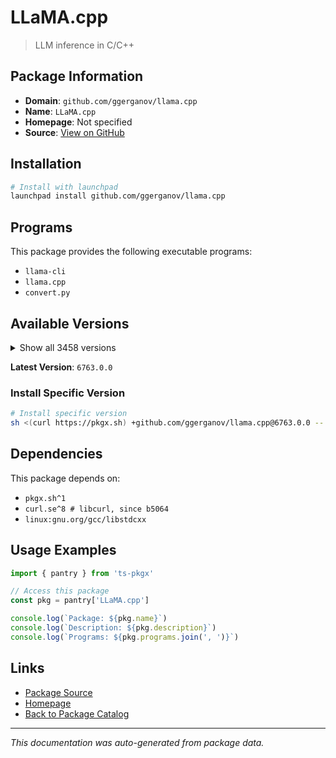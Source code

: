 # LLaMA.cpp

> LLM inference in C/C++

## Package Information

- **Domain**: `github.com/ggerganov/llama.cpp`
- **Name**: `LLaMA.cpp`
- **Homepage**: Not specified
- **Source**: [View on GitHub](https://github.com/pkgxdev/pantry/tree/main/projects/github.com/ggerganov/llama.cpp/package.yml)

## Installation

```bash
# Install with launchpad
launchpad install github.com/ggerganov/llama.cpp
```

## Programs

This package provides the following executable programs:

- `llama-cli`
- `llama.cpp`
- `convert.py`

## Available Versions

<details>
<summary>Show all 3458 versions</summary>

- `6763.0.0`, `6762.0.0`, `6761.0.0`, `6760.0.0`, `6759.0.0`
- `6758.0.0`, `6757.0.0`, `6756.0.0`, `6755.0.0`, `6754.0.0`
- `6753.0.0`, `6752.0.0`, `6751.0.0`, `6750.0.0`, `6748.0.0`
- `6747.0.0`, `6746.0.0`, `6745.0.0`, `6743.0.0`, `6741.0.0`
- `6739.0.0`, `6738.0.0`, `6737.0.0`, `6736.0.0`, `6735.0.0`
- `6733.0.0`, `6732.0.0`, `6730.0.0`, `6729.0.0`, `6728.0.0`
- `6727.0.0`, `6726.0.0`, `6724.0.0`, `6721.0.0`, `6719.0.0`
- `6718.0.0`, `6717.0.0`, `6715.0.0`, `6714.0.0`, `6713.0.0`
- `6711.0.0`, `6710.0.0`, `6709.0.0`, `6708.0.0`, `6706.0.0`
- `6704.0.0`, `6703.0.0`, `6702.0.0`, `6701.0.0`, `6700.0.0`
- `6699.0.0`, `6697.0.0`, `6695.0.0`, `6692.0.0`, `6691.0.0`
- `6690.0.0`, `6689.0.0`, `6688.0.0`, `6687.0.0`, `6686.0.0`
- `6685.0.0`, `6684.0.0`, `6683.0.0`, `6682.0.0`, `6680.0.0`
- `6679.0.0`, `6678.0.0`, `6676.0.0`, `6673.0.0`, `6672.0.0`
- `6671.0.0`, `6670.0.0`, `6666.0.0`, `6665.0.0`, `6663.0.0`
- `6662.0.0`, `6661.0.0`, `6660.0.0`, `6653.0.0`, `6651.0.0`
- `6650.0.0`, `6648.0.0`, `6647.0.0`, `6646.0.0`, `6644.0.0`
- `6643.0.0`, `6642.0.0`, `6641.0.0`, `6640.0.0`, `6638.0.0`
- `6635.0.0`, `6634.0.0`, `6628.0.0`, `6627.0.0`, `6624.0.0`
- `6623.0.0`, `6622.0.0`, `6621.0.0`, `6620.0.0`, `6619.0.0`
- `6617.0.0`, `6615.0.0`, `6613.0.0`, `6612.0.0`, `6611.0.0`
- `6610.0.0`, `6608.0.0`, `6607.0.0`, `6606.0.0`, `6605.0.0`
- `6604.0.0`, `6603.0.0`, `6602.0.0`, `6601.0.0`, `6598.0.0`
- `6595.0.0`, `6594.0.0`, `6593.0.0`, `6591.0.0`, `6587.0.0`
- `6586.0.0`, `6585.0.0`, `6583.0.0`, `6582.0.0`, `6580.0.0`
- `6578.0.0`, `6576.0.0`, `6575.0.0`, `6574.0.0`, `6572.0.0`
- `6569.0.0`, `6568.0.0`, `6567.0.0`, `6565.0.0`, `6558.0.0`
- `6557.0.0`, `6556.0.0`, `6550.0.0`, `6549.0.0`, `6548.0.0`
- `6545.0.0`, `6544.0.0`, `6543.0.0`, `6541.0.0`, `6536.0.0`
- `6535.0.0`, `6534.0.0`, `6533.0.0`, `6532.0.0`, `6529.0.0`
- `6528.0.0`, `6527.0.0`, `6524.0.0`, `6523.0.0`, `6522.0.0`
- `6521.0.0`, `6519.0.0`, `6518.0.0`, `6517.0.0`, `6516.0.0`
- `6515.0.0`, `6514.0.0`, `6513.0.0`, `6512.0.0`, `6511.0.0`
- `6510.0.0`, `6509.0.0`, `6508.0.0`, `6507.0.0`, `6506.0.0`
- `6505.0.0`, `6504.0.0`, `6503.0.0`, `6502.0.0`, `6501.0.0`
- `6500.0.0`, `6499.0.0`, `6498.0.0`, `6497.0.0`, `6496.0.0`
- `6494.0.0`, `6493.0.0`, `6492.0.0`, `6491.0.0`, `6490.0.0`
- `6488.0.0`, `6484.0.0`, `6483.0.0`, `6482.0.0`, `6480.0.0`
- `6479.0.0`, `6478.0.0`, `6477.0.0`, `6476.0.0`, `6475.0.0`
- `6474.0.0`, `6473.0.0`, `6471.0.0`, `6470.0.0`, `6469.0.0`
- `6451.0.0`, `6447.0.0`, `6445.0.0`, `6444.0.0`, `6443.0.0`
- `6442.0.0`, `6441.0.0`, `6440.0.0`, `6436.0.0`, `6435.0.0`
- `6434.0.0`, `6432.0.0`, `6431.0.0`, `6430.0.0`, `6429.0.0`
- `6428.0.0`, `6427.0.0`, `6424.0.0`, `6423.0.0`, `6421.0.0`
- `6419.0.0`, `6418.0.0`, `6416.0.0`, `6415.0.0`, `6414.0.0`
- `6412.0.0`, `6409.0.0`, `6408.0.0`, `6407.0.0`, `6406.0.0`
- `6405.0.0`, `6404.0.0`, `6403.0.0`, `6402.0.0`, `6401.0.0`
- `6399.0.0`, `6397.0.0`, `6396.0.0`, `6394.0.0`, `6393.0.0`
- `6392.0.0`, `6391.0.0`, `6390.0.0`, `6389.0.0`, `6387.0.0`
- `6386.0.0`, `6384.0.0`, `6383.0.0`, `6382.0.0`, `6381.0.0`
- `6380.0.0`, `6379.0.0`, `6377.0.0`, `6376.0.0`, `6374.0.0`
- `6373.0.0`, `6372.0.0`, `6371.0.0`, `6370.0.0`, `6368.0.0`
- `6367.0.0`, `6365.0.0`, `6364.0.0`, `6362.0.0`, `6361.0.0`
- `6360.0.0`, `6358.0.0`, `6357.0.0`, `6356.0.0`, `6355.0.0`
- `6354.0.0`, `6353.0.0`, `6352.0.0`, `6351.0.0`, `6350.0.0`
- `6349.0.0`, `6348.0.0`, `6347.0.0`, `6346.0.0`, `6344.0.0`
- `6343.0.0`, `6341.0.0`, `6340.0.0`, `6337.0.0`, `6335.0.0`
- `6334.0.0`, `6332.0.0`, `6331.0.0`, `6330.0.0`, `6329.0.0`
- `6328.0.0`, `6327.0.0`, `6325.0.0`, `6324.0.0`, `6323.0.0`
- `6322.0.0`, `6318.0.0`, `6317.0.0`, `6316.0.0`, `6315.0.0`
- `6314.0.0`, `6313.0.0`, `6312.0.0`, `6311.0.0`, `6310.0.0`
- `6309.0.0`, `6307.0.0`, `6305.0.0`, `6303.0.0`, `6301.0.0`
- `6300.0.0`, `6299.0.0`, `6298.0.0`, `6297.0.0`, `6295.0.0`
- `6294.0.0`, `6293.0.0`, `6292.0.0`, `6291.0.0`, `6290.0.0`
- `6289.0.0`, `6287.0.0`, `6286.0.0`, `6285.0.0`, `6284.0.0`
- `6283.0.0`, `6282.0.0`, `6280.0.0`, `6279.0.0`, `6278.0.0`
- `6277.0.0`, `6276.0.0`, `6275.0.0`, `6274.0.0`, `6273.0.0`
- `6272.0.0`, `6271.0.0`, `6269.0.0`, `6267.0.0`, `6265.0.0`
- `6264.0.0`, `6262.0.0`, `6261.0.0`, `6258.0.0`, `6257.0.0`
- `6255.0.0`, `6254.0.0`, `6251.0.0`, `6250.0.0`, `6249.0.0`
- `6248.0.0`, `6247.0.0`, `6246.0.0`, `6245.0.0`, `6244.0.0`
- `6243.0.0`, `6242.0.0`, `6241.0.0`, `6240.0.0`, `6239.0.0`
- `6238.0.0`, `6237.0.0`, `6236.0.0`, `6235.0.0`, `6229.0.0`
- `6228.0.0`, `6225.0.0`, `6218.0.0`, `6215.0.0`, `6214.0.0`
- `6213.0.0`, `6210.0.0`, `6209.0.0`, `6208.0.0`, `6207.0.0`
- `6205.0.0`, `6204.0.0`, `6202.0.0`, `6201.0.0`, `6199.0.0`
- `6195.0.0`, `6193.0.0`, `6191.0.0`, `6190.0.0`, `6189.0.0`
- `6188.0.0`, `6187.0.0`, `6185.0.0`, `6184.0.0`, `6183.0.0`
- `6182.0.0`, `6181.0.0`, `6180.0.0`, `6179.0.0`, `6178.0.0`
- `6177.0.0`, `6176.0.0`, `6175.0.0`, `6174.0.0`, `6173.0.0`
- `6153.0.0`, `6152.0.0`, `6150.0.0`, `6149.0.0`, `6148.0.0`
- `6144.0.0`, `6143.0.0`, `6141.0.0`, `6140.0.0`, `6139.0.0`
- `6138.0.0`, `6137.0.0`, `6136.0.0`, `6135.0.0`, `6134.0.0`
- `6132.0.0`, `6131.0.0`, `6129.0.0`, `6128.0.0`, `6124.0.0`
- `6123.0.0`, `6122.0.0`, `6121.0.0`, `6119.0.0`, `6118.0.0`
- `6117.0.0`, `6116.0.0`, `6115.0.0`, `6114.0.0`, `6113.0.0`
- `6111.0.0`, `6109.0.0`, `6106.0.0`, `6105.0.0`, `6104.0.0`
- `6103.0.0`, `6102.0.0`, `6101.0.0`, `6100.0.0`, `6099.0.0`
- `6098.0.0`, `6097.0.0`, `6096.0.0`, `6095.0.0`, `6093.0.0`
- `6092.0.0`, `6090.0.0`, `6089.0.0`, `6088.0.0`, `6087.0.0`
- `6085.0.0`, `6084.0.0`, `6083.0.0`, `6082.0.0`, `6081.0.0`
- `6080.0.0`, `6079.0.0`, `6078.0.0`, `6076.0.0`, `6075.0.0`
- `6074.0.0`, `6073.0.0`, `6070.0.0`, `6067.0.0`, `6066.0.0`
- `6065.0.0`, `6064.0.0`, `6063.0.0`, `6062.0.0`, `6061.0.0`
- `6060.0.0`, `6059.0.0`, `6058.0.0`, `6057.0.0`, `6056.0.0`
- `6055.0.0`, `6054.0.0`, `6052.0.0`, `6051.0.0`, `6050.0.0`
- `6049.0.0`, `6048.0.0`, `6047.0.0`, `6045.0.0`, `6044.0.0`
- `6043.0.0`, `6042.0.0`, `6041.0.0`, `6040.0.0`, `6039.0.0`
- `6038.0.0`, `6037.0.0`, `6036.0.0`, `6035.0.0`, `6032.0.0`
- `6031.0.0`, `6030.0.0`, `6029.0.0`, `6027.0.0`, `6026.0.0`
- `6025.0.0`, `6024.0.0`, `6023.0.0`, `6022.0.0`, `6020.0.0`
- `6018.0.0`, `6017.0.0`, `6016.0.0`, `6015.0.0`, `6014.0.0`
- `6013.0.0`, `6012.0.0`, `6011.0.0`, `6002.0.0`, `6001.0.0`
- `6000.0.0`, `5999.0.0`, `5998.0.0`, `5997.0.0`, `5996.0.0`
- `5995.0.0`, `5994.0.0`, `5993.0.0`, `5992.0.0`, `5990.0.0`
- `5989.0.0`, `5988.0.0`, `5987.0.0`, `5986.0.0`, `5985.0.0`
- `5984.0.0`, `5981.0.0`, `5980.0.0`, `5979.0.0`, `5978.0.0`
- `5976.0.0`, `5975.0.0`, `5973.0.0`, `5972.0.0`, `5970.0.0`
- `5968.0.0`, `5967.0.0`, `5966.0.0`, `5965.0.0`, `5963.0.0`
- `5962.0.0`, `5961.0.0`, `5960.0.0`, `5959.0.0`, `5958.0.0`
- `5957.0.0`, `5956.0.0`, `5954.0.0`, `5953.0.0`, `5952.0.0`
- `5950.0.0`, `5949.0.0`, `5943.0.0`, `5942.0.0`, `5941.0.0`
- `5940.0.0`, `5937.0.0`, `5936.0.0`, `5935.0.0`, `5934.0.0`
- `5933.0.0`, `5932.0.0`, `5930.0.0`, `5929.0.0`, `5928.0.0`
- `5927.0.0`, `5924.0.0`, `5923.0.0`, `5922.0.0`, `5921.0.0`
- `5920.0.0`, `5919.0.0`, `5916.0.0`, `5914.0.0`, `5913.0.0`
- `5912.0.0`, `5911.0.0`, `5910.0.0`, `5909.0.0`, `5908.0.0`
- `5904.0.0`, `5902.0.0`, `5901.0.0`, `5900.0.0`, `5899.0.0`
- `5898.0.0`, `5897.0.0`, `5896.0.0`, `5895.0.0`, `5894.0.0`
- `5893.0.0`, `5892.0.0`, `5891.0.0`, `5890.0.0`, `5889.0.0`
- `5888.0.0`, `5887.0.0`, `5886.0.0`, `5884.0.0`, `5882.0.0`
- `5880.0.0`, `5876.0.0`, `5875.0.0`, `5874.0.0`, `5873.0.0`
- `5872.0.0`, `5870.0.0`, `5869.0.0`, `5868.0.0`, `5867.0.0`
- `5866.0.0`, `5865.0.0`, `5864.0.0`, `5863.0.0`, `5862.0.0`
- `5861.0.0`, `5860.0.0`, `5859.0.0`, `5858.0.0`, `5857.0.0`
- `5856.0.0`, `5855.0.0`, `5854.0.0`, `5853.0.0`, `5852.0.0`
- `5851.0.0`, `5849.0.0`, `5848.0.0`, `5847.0.0`, `5846.0.0`
- `5845.0.0`, `5844.0.0`, `5843.0.0`, `5841.0.0`, `5840.0.0`
- `5839.0.0`, `5838.0.0`, `5837.0.0`, `5836.0.0`, `5835.0.0`
- `5834.0.0`, `5833.0.0`, `5832.0.0`, `5831.0.0`, `5830.0.0`
- `5829.0.0`, `5828.0.0`, `5827.0.0`, `5826.0.0`, `5825.0.0`
- `5824.0.0`, `5823.0.0`, `5822.0.0`, `5821.0.0`, `5820.0.0`
- `5819.0.0`, `5817.0.0`, `5816.0.0`, `5815.0.0`, `5814.0.0`
- `5812.0.0`, `5811.0.0`, `5809.0.0`, `5808.0.0`, `5804.0.0`
- `5803.0.0`, `5802.0.0`, `5801.0.0`, `5798.0.0`, `5797.0.0`
- `5795.0.0`, `5794.0.0`, `5793.0.0`, `5792.0.0`, `5788.0.0`
- `5787.0.0`, `5785.0.0`, `5784.0.0`, `5783.0.0`, `5782.0.0`
- `5780.0.0`, `5778.0.0`, `5777.0.0`, `5775.0.0`, `5774.0.0`
- `5773.0.0`, `5772.0.0`, `5771.0.0`, `5770.0.0`, `5769.0.0`
- `5760.0.0`, `5759.0.0`, `5757.0.0`, `5756.0.0`, `5755.0.0`
- `5754.0.0`, `5753.0.0`, `5752.0.0`, `5751.0.0`, `5749.0.0`
- `5747.0.0`, `5745.0.0`, `5744.0.0`, `5743.0.0`, `5742.0.0`
- `5740.0.0`, `5738.0.0`, `5737.0.0`, `5736.0.0`, `5735.0.0`
- `5734.0.0`, `5733.0.0`, `5731.0.0`, `5729.0.0`, `5728.0.0`
- `5726.0.0`, `5723.0.0`, `5722.0.0`, `5721.0.0`, `5720.0.0`
- `5719.0.0`, `5718.0.0`, `5717.0.0`, `5716.0.0`, `5715.0.0`
- `5714.0.0`, `5713.0.0`, `5712.0.0`, `5711.0.0`, `5709.0.0`
- `5708.0.0`, `5707.0.0`, `5706.0.0`, `5704.0.0`, `5703.0.0`
- `5702.0.0`, `5701.0.0`, `5699.0.0`, `5698.0.0`, `5697.0.0`
- `5696.0.0`, `5695.0.0`, `5693.0.0`, `5689.0.0`, `5688.0.0`
- `5687.0.0`, `5686.0.0`, `5685.0.0`, `5684.0.0`, `5683.0.0`
- `5682.0.0`, `5681.0.0`, `5679.0.0`, `5676.0.0`, `5675.0.0`
- `5674.0.0`, `5673.0.0`, `5672.0.0`, `5671.0.0`, `5670.0.0`
- `5669.0.0`, `5668.0.0`, `5667.0.0`, `5666.0.0`, `5664.0.0`
- `5662.0.0`, `5659.0.0`, `5657.0.0`, `5655.0.0`, `5654.0.0`
- `5653.0.0`, `5652.0.0`, `5651.0.0`, `5650.0.0`, `5649.0.0`
- `5648.0.0`, `5646.0.0`, `5645.0.0`, `5644.0.0`, `5642.0.0`
- `5641.0.0`, `5640.0.0`, `5639.0.0`, `5638.0.0`, `5637.0.0`
- `5636.0.0`, `5634.0.0`, `5633.0.0`, `5632.0.0`, `5631.0.0`
- `5630.0.0`, `5629.0.0`, `5627.0.0`, `5625.0.0`, `5624.0.0`
- `5622.0.0`, `5621.0.0`, `5620.0.0`, `5618.0.0`, `5617.0.0`
- `5615.0.0`, `5614.0.0`, `5613.0.0`, `5612.0.0`, `5610.0.0`
- `5609.0.0`, `5608.0.0`, `5606.0.0`, `5604.0.0`, `5603.0.0`
- `5602.0.0`, `5601.0.0`, `5600.0.0`, `5598.0.0`, `5596.0.0`
- `5595.0.0`, `5593.0.0`, `5592.0.0`, `5591.0.0`, `5590.0.0`
- `5589.0.0`, `5588.0.0`, `5587.0.0`, `5586.0.0`, `5585.0.0`
- `5584.0.0`, `5581.0.0`, `5580.0.0`, `5578.0.0`, `5577.0.0`
- `5576.0.0`, `5575.0.0`, `5574.0.0`, `5573.0.0`, `5572.0.0`
- `5571.0.0`, `5569.0.0`, `5568.0.0`, `5560.0.0`, `5559.0.0`
- `5558.0.0`, `5556.0.0`, `5555.0.0`, `5554.0.0`, `5552.0.0`
- `5551.0.0`, `5548.0.0`, `5547.0.0`, `5546.0.0`, `5545.0.0`
- `5544.0.0`, `5543.0.0`, `5541.0.0`, `5540.0.0`, `5539.0.0`
- `5538.0.0`, `5537.0.0`, `5535.0.0`, `5534.0.0`, `5533.0.0`
- `5532.0.0`, `5530.0.0`, `5529.0.0`, `5526.0.0`, `5524.0.0`
- `5522.0.0`, `5519.0.0`, `5517.0.0`, `5516.0.0`, `5515.0.0`
- `5514.0.0`, `5513.0.0`, `5512.0.0`, `5510.0.0`, `5509.0.0`
- `5508.0.0`, `5506.0.0`, `5505.0.0`, `5504.0.0`, `5503.0.0`
- `5502.0.0`, `5501.0.0`, `5499.0.0`, `5498.0.0`, `5497.0.0`
- `5495.0.0`, `5494.0.0`, `5493.0.0`, `5492.0.0`, `5490.0.0`
- `5489.0.0`, `5488.0.0`, `5486.0.0`, `5484.0.0`, `5483.0.0`
- `5481.0.0`, `5480.0.0`, `5479.0.0`, `5478.0.0`, `5477.0.0`
- `5476.0.0`, `5475.0.0`, `5474.0.0`, `5473.0.0`, `5472.0.0`
- `5471.0.0`, `5468.0.0`, `5466.0.0`, `5465.0.0`, `5464.0.0`
- `5463.0.0`, `5462.0.0`, `5461.0.0`, `5460.0.0`, `5459.0.0`
- `5458.0.0`, `5456.0.0`, `5454.0.0`, `5453.0.0`, `5452.0.0`
- `5451.0.0`, `5450.0.0`, `5449.0.0`, `5448.0.0`, `5446.0.0`
- `5444.0.0`, `5443.0.0`, `5442.0.0`, `5441.0.0`, `5440.0.0`
- `5439.0.0`, `5438.0.0`, `5437.0.0`, `5436.0.0`, `5435.0.0`
- `5434.0.0`, `5432.0.0`, `5431.0.0`, `5430.0.0`, `5429.0.0`
- `5427.0.0`, `5426.0.0`, `5425.0.0`, `5423.0.0`, `5422.0.0`
- `5421.0.0`, `5417.0.0`, `5415.0.0`, `5414.0.0`, `5412.0.0`
- `5411.0.0`, `5410.0.0`, `5409.0.0`, `5406.0.0`, `5405.0.0`
- `5404.0.0`, `5402.0.0`, `5401.0.0`, `5400.0.0`, `5395.0.0`
- `5394.0.0`, `5392.0.0`, `5391.0.0`, `5390.0.0`, `5388.0.0`
- `5387.0.0`, `5385.0.0`, `5384.0.0`, `5382.0.0`, `5381.0.0`
- `5380.0.0`, `5379.0.0`, `5378.0.0`, `5377.0.0`, `5372.0.0`
- `5371.0.0`, `5370.0.0`, `5368.0.0`, `5367.0.0`, `5366.0.0`
- `5365.0.0`, `5363.0.0`, `5361.0.0`, `5360.0.0`, `5359.0.0`
- `5358.0.0`, `5357.0.0`, `5356.0.0`, `5355.0.0`, `5354.0.0`
- `5353.0.0`, `5352.0.0`, `5351.0.0`, `5350.0.0`, `5349.0.0`
- `5347.0.0`, `5346.0.0`, `5345.0.0`, `5344.0.0`, `5342.0.0`
- `5341.0.0`, `5340.0.0`, `5338.0.0`, `5336.0.0`, `5335.0.0`
- `5334.0.0`, `5333.0.0`, `5332.0.0`, `5331.0.0`, `5330.0.0`
- `5329.0.0`, `5328.0.0`, `5327.0.0`, `5326.0.0`, `5325.0.0`
- `5324.0.0`, `5323.0.0`, `5322.0.0`, `5321.0.0`, `5320.0.0`
- `5318.0.0`, `5317.0.0`, `5313.0.0`, `5311.0.0`, `5310.0.0`
- `5309.0.0`, `5308.0.0`, `5306.0.0`, `5303.0.0`, `5302.0.0`
- `5301.0.0`, `5300.0.0`, `5299.0.0`, `5298.0.0`, `5297.0.0`
- `5296.0.0`, `5295.0.0`, `5293.0.0`, `5292.0.0`, `5289.0.0`
- `5287.0.0`, `5286.0.0`, `5284.0.0`, `5283.0.0`, `5281.0.0`
- `5280.0.0`, `5279.0.0`, `5278.0.0`, `5277.0.0`, `5276.0.0`
- `5275.0.0`, `5274.0.0`, `5273.0.0`, `5272.0.0`, `5271.0.0`
- `5270.0.0`, `5269.0.0`, `5267.0.0`, `5266.0.0`, `5265.0.0`
- `5261.0.0`, `5260.0.0`, `5259.0.0`, `5258.0.0`, `5257.0.0`
- `5255.0.0`, `5254.0.0`, `5253.0.0`, `5252.0.0`, `5250.0.0`
- `5249.0.0`, `5248.0.0`, `5246.0.0`, `5243.0.0`, `5242.0.0`
- `5241.0.0`, `5239.0.0`, `5237.0.0`, `5236.0.0`, `5235.0.0`
- `5233.0.0`, `5232.0.0`, `5231.0.0`, `5230.0.0`, `5228.0.0`
- `5226.0.0`, `5225.0.0`, `5223.0.0`, `5222.0.0`, `5221.0.0`
- `5220.0.0`, `5219.0.0`, `5218.0.0`, `5217.0.0`, `5216.0.0`
- `5215.0.0`, `5214.0.0`, `5213.0.0`, `5212.0.0`, `5211.0.0`
- `5210.0.0`, `5209.0.0`, `5208.0.0`, `5207.0.0`, `5205.0.0`
- `5204.0.0`, `5202.0.0`, `5201.0.0`, `5200.0.0`, `5199.0.0`
- `5198.0.0`, `5197.0.0`, `5196.0.0`, `5195.0.0`, `5194.0.0`
- `5193.0.0`, `5192.0.0`, `5191.0.0`, `5190.0.0`, `5189.0.0`
- `5188.0.0`, `5187.0.0`, `5186.0.0`, `5185.0.0`, `5184.0.0`
- `5181.0.0`, `5180.0.0`, `5178.0.0`, `5177.0.0`, `5176.0.0`
- `5175.0.0`, `5174.0.0`, `5173.0.0`, `5171.0.0`, `5170.0.0`
- `5169.0.0`, `5166.0.0`, `5165.0.0`, `5164.0.0`, `5163.0.0`
- `5162.0.0`, `5161.0.0`, `5160.0.0`, `5159.0.0`, `5158.0.0`
- `5156.0.0`, `5155.0.0`, `5153.0.0`, `5152.0.0`, `5151.0.0`
- `5150.0.0`, `5149.0.0`, `5148.0.0`, `5147.0.0`, `5146.0.0`
- `5145.0.0`, `5144.0.0`, `5143.0.0`, `5142.0.0`, `5141.0.0`
- `5140.0.0`, `5138.0.0`, `5137.0.0`, `5136.0.0`, `5135.0.0`
- `5134.0.0`, `5133.0.0`, `5132.0.0`, `5131.0.0`, `5129.0.0`
- `5127.0.0`, `5126.0.0`, `5125.0.0`, `5124.0.0`, `5123.0.0`
- `5122.0.0`, `5121.0.0`, `5120.0.0`, `5119.0.0`, `5118.0.0`
- `5117.0.0`, `5116.0.0`, `5115.0.0`, `5114.0.0`, `5113.0.0`
- `5108.0.0`, `5107.0.0`, `5106.0.0`, `5099.0.0`, `5097.0.0`
- `5096.0.0`, `5094.0.0`, `5093.0.0`, `5092.0.0`, `5089.0.0`
- `5086.0.0`, `5085.0.0`, `5084.0.0`, `5083.0.0`, `5082.0.0`
- `5081.0.0`, `5080.0.0`, `5079.0.0`, `5078.0.0`, `5076.0.0`
- `5074.0.0`, `5073.0.0`, `5072.0.0`, `5071.0.0`, `5066.0.0`
- `5064.0.0`, `5062.0.0`, `5061.0.0`, `5060.0.0`, `5059.0.0`
- `5058.0.0`, `5057.0.0`, `5056.0.0`, `5055.0.0`, `5054.0.0`
- `5053.0.0`, `5052.0.0`, `5050.0.0`, `5049.0.0`, `5046.0.0`
- `5045.0.0`, `5043.0.0`, `5041.0.0`, `5039.0.0`, `5038.0.0`
- `5037.0.0`, `5036.0.0`, `5035.0.0`, `5034.0.0`, `5033.0.0`
- `5032.0.0`, `5031.0.0`, `5030.0.0`, `5029.0.0`, `5028.0.0`
- `5026.0.0`, `5025.0.0`, `5022.0.0`, `5021.0.0`, `5019.0.0`
- `5018.0.0`, `5017.0.0`, `5016.0.0`, `5015.0.0`, `5013.0.0`
- `5012.0.0`, `5010.0.0`, `5009.0.0`, `5006.0.0`, `5005.0.0`
- `5004.0.0`, `5003.0.0`, `5002.0.0`, `5001.0.0`, `4999.0.0`
- `4998.0.0`, `4997.0.0`, `4992.0.0`, `4991.0.0`, `4990.0.0`
- `4988.0.0`, `4987.0.0`, `4986.0.0`, `4985.0.0`, `4984.0.0`
- `4982.0.0`, `4981.0.0`, `4980.0.0`, `4978.0.0`, `4977.0.0`
- `4976.0.0`, `4974.0.0`, `4972.0.0`, `4970.0.0`, `4969.0.0`
- `4967.0.0`, `4966.0.0`, `4964.0.0`, `4963.0.0`, `4961.0.0`
- `4958.0.0`, `4957.0.0`, `4956.0.0`, `4953.0.0`, `4951.0.0`
- `4948.0.0`, `4947.0.0`, `4945.0.0`, `4944.0.0`, `4942.0.0`
- `4940.0.0`, `4939.0.0`, `4938.0.0`, `4937.0.0`, `4936.0.0`
- `4935.0.0`, `4934.0.0`, `4933.0.0`, `4932.0.0`, `4930.0.0`
- `4929.0.0`, `4927.0.0`, `4926.0.0`, `4925.0.0`, `4924.0.0`
- `4923.0.0`, `4921.0.0`, `4920.0.0`, `4919.0.0`, `4916.0.0`
- `4915.0.0`, `4914.0.0`, `4913.0.0`, `4912.0.0`, `4911.0.0`
- `4910.0.0`, `4909.0.0`, `4908.0.0`, `4907.0.0`, `4905.0.0`
- `4903.0.0`, `4902.0.0`, `4901.0.0`, `4900.0.0`, `4899.0.0`
- `4898.0.0`, `4897.0.0`, `4896.0.0`, `4895.0.0`, `4893.0.0`
- `4892.0.0`, `4891.0.0`, `4889.0.0`, `4888.0.0`, `4886.0.0`
- `4885.0.0`, `4884.0.0`, `4882.0.0`, `4880.0.0`, `4879.0.0`
- `4877.0.0`, `4876.0.0`, `4875.0.0`, `4874.0.0`, `4873.0.0`
- `4872.0.0`, `4871.0.0`, `4870.0.0`, `4869.0.0`, `4868.0.0`
- `4867.0.0`, `4865.0.0`, `4864.0.0`, `4863.0.0`, `4861.0.0`
- `4860.0.0`, `4859.0.0`, `4856.0.0`, `4855.0.0`, `4854.0.0`
- `4853.0.0`, `4851.0.0`, `4849.0.0`, `4848.0.0`, `4847.0.0`
- `4846.0.0`, `4837.0.0`, `4836.0.0`, `4835.0.0`, `4834.0.0`
- `4833.0.0`, `4832.0.0`, `4831.0.0`, `4830.0.0`, `4829.0.0`
- `4827.0.0`, `4826.0.0`, `4824.0.0`, `4823.0.0`, `4821.0.0`
- `4820.0.0`, `4819.0.0`, `4818.0.0`, `4806.0.0`, `4805.0.0`
- `4804.0.0`, `4803.0.0`, `4801.0.0`, `4800.0.0`, `4799.0.0`
- `4798.0.0`, `4797.0.0`, `4796.0.0`, `4793.0.0`, `4792.0.0`
- `4790.0.0`, `4789.0.0`, `4788.0.0`, `4786.0.0`, `4785.0.0`
- `4784.0.0`, `4783.0.0`, `4778.0.0`, `4777.0.0`, `4776.0.0`
- `4775.0.0`, `4774.0.0`, `4773.0.0`, `4771.0.0`, `4770.0.0`
- `4769.0.0`, `4768.0.0`, `4767.0.0`, `4765.0.0`, `4764.0.0`
- `4763.0.0`, `4762.0.0`, `4761.0.0`, `4760.0.0`, `4759.0.0`
- `4756.0.0`, `4755.0.0`, `4754.0.0`, `4753.0.0`, `4751.0.0`
- `4749.0.0`, `4747.0.0`, `4746.0.0`, `4745.0.0`, `4743.0.0`
- `4742.0.0`, `4739.0.0`, `4738.0.0`, `4735.0.0`, `4734.0.0`
- `4733.0.0`, `4732.0.0`, `4731.0.0`, `4730.0.0`, `4728.0.0`
- `4727.0.0`, `4724.0.0`, `4722.0.0`, `4721.0.0`, `4720.0.0`
- `4719.0.0`, `4718.0.0`, `4717.0.0`, `4716.0.0`, `4714.0.0`
- `4713.0.0`, `4712.0.0`, `4710.0.0`, `4708.0.0`, `4707.0.0`
- `4706.0.0`, `4705.0.0`, `4704.0.0`, `4702.0.0`, `4699.0.0`
- `4698.0.0`, `4696.0.0`, `4695.0.0`, `4694.0.0`, `4692.0.0`
- `4689.0.0`, `4688.0.0`, `4686.0.0`, `4683.0.0`, `4682.0.0`
- `4681.0.0`, `4679.0.0`, `4678.0.0`, `4677.0.0`, `4676.0.0`
- `4675.0.0`, `4671.0.0`, `4667.0.0`, `4666.0.0`, `4663.0.0`
- `4662.0.0`, `4661.0.0`, `4660.0.0`, `4659.0.0`, `4658.0.0`
- `4657.0.0`, `4651.0.0`, `4649.0.0`, `4648.0.0`, `4647.0.0`
- `4646.0.0`, `4644.0.0`, `4643.0.0`, `4642.0.0`, `4641.0.0`
- `4640.0.0`, `4639.0.0`, `4637.0.0`, `4636.0.0`, `4634.0.0`
- `4633.0.0`, `4631.0.0`, `4628.0.0`, `4623.0.0`, `4621.0.0`
- `4620.0.0`, `4619.0.0`, `4618.0.0`, `4617.0.0`, `4616.0.0`
- `4615.0.0`, `4614.0.0`, `4613.0.0`, `4611.0.0`, `4610.0.0`
- `4609.0.0`, `4608.0.0`, `4607.0.0`, `4606.0.0`, `4605.0.0`
- `4604.0.0`, `4603.0.0`, `4601.0.0`, `4600.0.0`, `4599.0.0`
- `4598.0.0`, `4595.0.0`, `4594.0.0`, `4589.0.0`, `4588.0.0`
- `4586.0.0`, `4585.0.0`, `4583.0.0`, `4581.0.0`, `4580.0.0`
- `4576.0.0`, `4575.0.0`, `4574.0.0`, `4572.0.0`, `4570.0.0`
- `4569.0.0`, `4568.0.0`, `4567.0.0`, `4566.0.0`, `4565.0.0`
- `4564.0.0`, `4562.0.0`, `4560.0.0`, `4559.0.0`, `4557.0.0`
- `4552.0.0`, `4550.0.0`, `4549.0.0`, `4548.0.0`, `4547.0.0`
- `4546.0.0`, `4545.0.0`, `4543.0.0`, `4542.0.0`, `4539.0.0`
- `4538.0.0`, `4537.0.0`, `4536.0.0`, `4535.0.0`, `4534.0.0`
- `4533.0.0`, `4532.0.0`, `4529.0.0`, `4528.0.0`, `4527.0.0`
- `4526.0.0`, `4525.0.0`, `4524.0.0`, `4523.0.0`, `4522.0.0`
- `4521.0.0`, `4520.0.0`, `4519.0.0`, `4518.0.0`, `4516.0.0`
- `4514.0.0`, `4513.0.0`, `4512.0.0`, `4510.0.0`, `4509.0.0`
- `4508.0.0`, `4506.0.0`, `4504.0.0`, `4503.0.0`, `4502.0.0`
- `4501.0.0`, `4500.0.0`, `4499.0.0`, `4497.0.0`, `4493.0.0`
- `4491.0.0`, `4488.0.0`, `4487.0.0`, `4485.0.0`, `4481.0.0`
- `4475.0.0`, `4474.0.0`, `4468.0.0`, `4467.0.0`, `4466.0.0`
- `4465.0.0`, `4464.0.0`, `4458.0.0`, `4457.0.0`, `4456.0.0`
- `4453.0.0`, `4451.0.0`, `4450.0.0`, `4447.0.0`, `4446.0.0`
- `4445.0.0`, `4443.0.0`, `4440.0.0`, `4439.0.0`, `4438.0.0`
- `4437.0.0`, `4435.0.0`, `4434.0.0`, `4433.0.0`, `4432.0.0`
- `4431.0.0`, `4430.0.0`, `4428.0.0`, `4426.0.0`, `4425.0.0`
- `4424.0.0`, `4423.0.0`, `4422.0.0`, `4421.0.0`, `4420.0.0`
- `4419.0.0`, `4418.0.0`, `4416.0.0`, `4415.0.0`, `4414.0.0`
- `4411.0.0`, `4409.0.0`, `4406.0.0`, `4404.0.0`, `4403.0.0`
- `4402.0.0`, `4400.0.0`, `4399.0.0`, `4398.0.0`, `4397.0.0`
- `4396.0.0`, `4394.0.0`, `4393.0.0`, `4392.0.0`, `4391.0.0`
- `4390.0.0`, `4389.0.0`, `4388.0.0`, `4387.0.0`, `4386.0.0`
- `4385.0.0`, `4384.0.0`, `4383.0.0`, `4382.0.0`, `4381.0.0`
- `4380.0.0`, `4379.0.0`, `4378.0.0`, `4376.0.0`, `4375.0.0`
- `4372.0.0`, `4371.0.0`, `4369.0.0`, `4368.0.0`, `4367.0.0`
- `4366.0.0`, `4365.0.0`, `4363.0.0`, `4362.0.0`, `4361.0.0`
- `4360.0.0`, `4359.0.0`, `4358.0.0`, `4357.0.0`, `4354.0.0`
- `4353.0.0`, `4351.0.0`, `4350.0.0`, `4349.0.0`, `4348.0.0`
- `4343.0.0`, `4342.0.0`, `4341.0.0`, `4338.0.0`, `4337.0.0`
- `4333.0.0`, `4331.0.0`, `4329.0.0`, `4327.0.0`, `4326.0.0`
- `4325.0.0`, `4324.0.0`, `4321.0.0`, `4320.0.0`, `4319.0.0`
- `4318.0.0`, `4317.0.0`, `4315.0.0`, `4314.0.0`, `4312.0.0`
- `4311.0.0`, `4304.0.0`, `4302.0.0`, `4301.0.0`, `4300.0.0`
- `4299.0.0`, `4298.0.0`, `4297.0.0`, `4296.0.0`, `4295.0.0`
- `4293.0.0`, `4292.0.0`, `4291.0.0`, `4290.0.0`, `4288.0.0`
- `4287.0.0`, `4285.0.0`, `4284.0.0`, `4283.0.0`, `4282.0.0`
- `4281.0.0`, `4280.0.0`, `4279.0.0`, `4276.0.0`, `4273.0.0`
- `4272.0.0`, `4271.0.0`, `4267.0.0`, `4266.0.0`, `4265.0.0`
- `4262.0.0`, `4261.0.0`, `4260.0.0`, `4258.0.0`, `4256.0.0`
- `4255.0.0`, `4254.0.0`, `4253.0.0`, `4248.0.0`, `4246.0.0`
- `4243.0.0`, `4242.0.0`, `4240.0.0`, `4239.0.0`, `4234.0.0`
- `4233.0.0`, `4231.0.0`, `4230.0.0`, `4227.0.0`, `4226.0.0`
- `4224.0.0`, `4222.0.0`, `4221.0.0`, `4220.0.0`, `4219.0.0`
- `4218.0.0`, `4217.0.0`, `4216.0.0`, `4215.0.0`, `4214.0.0`
- `4212.0.0`, `4210.0.0`, `4209.0.0`, `4208.0.0`, `4206.0.0`
- `4204.0.0`, `4203.0.0`, `4202.0.0`, `4201.0.0`, `4200.0.0`
- `4195.0.0`, `4191.0.0`, `4179.0.0`, `4178.0.0`, `4177.0.0`
- `4176.0.0`, `4175.0.0`, `4174.0.0`, `4173.0.0`, `4171.0.0`
- `4170.0.0`, `4169.0.0`, `4168.0.0`, `4167.0.0`, `4164.0.0`
- `4163.0.0`, `4162.0.0`, `4161.0.0`, `4160.0.0`, `4157.0.0`
- `4154.0.0`, `4153.0.0`, `4151.0.0`, `4150.0.0`, `4149.0.0`
- `4148.0.0`, `4143.0.0`, `4142.0.0`, `4141.0.0`, `4139.0.0`
- `4138.0.0`, `4137.0.0`, `4134.0.0`, `4133.0.0`, `4132.0.0`
- `4131.0.0`, `4130.0.0`, `4129.0.0`, `4128.0.0`, `4127.0.0`
- `4126.0.0`, `4122.0.0`, `4120.0.0`, `4118.0.0`, `4115.0.0`
- `4114.0.0`, `4113.0.0`, `4112.0.0`, `4111.0.0`, `4103.0.0`
- `4102.0.0`, `4100.0.0`, `4098.0.0`, `4095.0.0`, `4094.0.0`
- `4092.0.0`, `4091.0.0`, `4088.0.0`, `4087.0.0`, `4082.0.0`
- `4081.0.0`, `4080.0.0`, `4079.0.0`, `4078.0.0`, `4077.0.0`
- `4076.0.0`, `4075.0.0`, `4071.0.0`, `4069.0.0`, `4068.0.0`
- `4067.0.0`, `4066.0.0`, `4065.0.0`, `4062.0.0`, `4056.0.0`
- `4055.0.0`, `4053.0.0`, `4052.0.0`, `4050.0.0`, `4048.0.0`
- `4044.0.0`, `4042.0.0`, `4041.0.0`, `4040.0.0`, `4038.0.0`
- `4037.0.0`, `4036.0.0`, `4034.0.0`, `4033.0.0`, `4032.0.0`
- `4027.0.0`, `4026.0.0`, `4025.0.0`, `4024.0.0`, `4023.0.0`
- `4020.0.0`, `4019.0.0`, `4016.0.0`, `4015.0.0`, `4014.0.0`
- `4013.0.0`, `4011.0.0`, `4010.0.0`, `4009.0.0`, `4007.0.0`
- `4006.0.0`, `4005.0.0`, `4003.0.0`, `4002.0.0`, `4001.0.0`
- `4000.0.0`, `3999.0.0`, `3998.0.0`, `3997.0.0`, `3996.0.0`
- `3995.0.0`, `3994.0.0`, `3991.0.0`, `3990.0.0`, `3989.0.0`
- `3988.0.0`, `3987.0.0`, `3985.0.0`, `3984.0.0`, `3983.0.0`
- `3982.0.0`, `3978.0.0`, `3977.0.0`, `3975.0.0`, `3974.0.0`
- `3972.0.0`, `3971.0.0`, `3970.0.0`, `3967.0.0`, `3964.0.0`
- `3962.0.0`, `3961.0.0`, `3960.0.0`, `3958.0.0`, `3957.0.0`
- `3952.0.0`, `3950.0.0`, `3949.0.0`, `3948.0.0`, `3946.0.0`
- `3943.0.0`, `3942.0.0`, `3941.0.0`, `3940.0.0`, `3939.0.0`
- `3938.0.0`, `3936.0.0`, `3935.0.0`, `3933.0.0`, `3932.0.0`
- `3931.0.0`, `3930.0.0`, `3927.0.0`, `3926.0.0`, `3925.0.0`
- `3923.0.0`, `3922.0.0`, `3921.0.0`, `3920.0.0`, `3917.0.0`
- `3916.0.0`, `3914.0.0`, `3912.0.0`, `3911.0.0`, `3909.0.0`
- `3907.0.0`, `3906.0.0`, `3905.0.0`, `3904.0.0`, `3903.0.0`
- `3902.0.0`, `3901.0.0`, `3899.0.0`, `3898.0.0`, `3896.0.0`
- `3895.0.0`, `3892.0.0`, `3889.0.0`, `3887.0.0`, `3886.0.0`
- `3883.0.0`, `3880.0.0`, `3878.0.0`, `3874.0.0`, `3873.0.0`
- `3872.0.0`, `3870.0.0`, `3869.0.0`, `3868.0.0`, `3867.0.0`
- `3866.0.0`, `3865.0.0`, `3864.0.0`, `3863.0.0`, `3861.0.0`
- `3856.0.0`, `3855.0.0`, `3853.0.0`, `3849.0.0`, `3848.0.0`
- `3847.0.0`, `3841.0.0`, `3837.0.0`, `3835.0.0`, `3834.0.0`
- `3832.0.0`, `3831.0.0`, `3829.0.0`, `3828.0.0`, `3827.0.0`
- `3825.0.0`, `3824.0.0`, `3823.0.0`, `3822.0.0`, `3821.0.0`
- `3818.0.0`, `3817.0.0`, `3816.0.0`, `3814.0.0`, `3813.0.0`
- `3812.0.0`, `3811.0.0`, `3808.0.0`, `3807.0.0`, `3806.0.0`
- `3805.0.0`, `3804.0.0`, `3803.0.0`, `3802.0.0`, `3801.0.0`
- `3800.0.0`, `3799.0.0`, `3798.0.0`, `3795.0.0`, `3790.0.0`
- `3789.0.0`, `3788.0.0`, `3787.0.0`, `3786.0.0`, `3785.0.0`
- `3783.0.0`, `3782.0.0`, `3781.0.0`, `3779.0.0`, `3778.0.0`
- `3777.0.0`, `3775.0.0`, `3774.0.0`, `3772.0.0`, `3771.0.0`
- `3770.0.0`, `3767.0.0`, `3766.0.0`, `3765.0.0`, `3764.0.0`
- `3763.0.0`, `3761.0.0`, `3760.0.0`, `3759.0.0`, `3756.0.0`
- `3755.0.0`, `3754.0.0`, `3753.0.0`, `3752.0.0`, `3751.0.0`
- `3750.0.0`, `3749.0.0`, `3747.0.0`, `3744.0.0`, `3743.0.0`
- `3740.0.0`, `3737.0.0`, `3735.0.0`, `3733.0.0`, `3731.0.0`
- `3729.0.0`, `3728.0.0`, `3727.0.0`, `3726.0.0`, `3725.0.0`
- `3723.0.0`, `3721.0.0`, `3720.0.0`, `3718.0.0`, `3717.0.0`
- `3716.0.0`, `3715.0.0`, `3714.0.0`, `3713.0.0`, `3711.0.0`
- `3707.0.0`, `3706.0.0`, `3705.0.0`, `3704.0.0`, `3703.0.0`
- `3702.0.0`, `3701.0.0`, `3700.0.0`, `3699.0.0`, `3688.0.0`
- `3687.0.0`, `3686.0.0`, `3685.0.0`, `3684.0.0`, `3683.0.0`
- `3682.0.0`, `3681.0.0`, `3680.0.0`, `3678.0.0`, `3677.0.0`
- `3676.0.0`, `3675.0.0`, `3674.0.0`, `3672.0.0`, `3671.0.0`
- `3669.0.0`, `3668.0.0`, `3667.0.0`, `3666.0.0`, `3664.0.0`
- `3661.0.0`, `3658.0.0`, `3656.0.0`, `3655.0.0`, `3654.0.0`
- `3652.0.0`, `3651.0.0`, `3649.0.0`, `3647.0.0`, `3645.0.0`
- `3644.0.0`, `3643.0.0`, `3639.0.0`, `3636.0.0`, `3635.0.0`
- `3634.0.0`, `3633.0.0`, `3632.0.0`, `3631.0.0`, `3630.0.0`
- `3629.0.0`, `3625.0.0`, `3623.0.0`, `3622.0.0`, `3621.0.0`
- `3620.0.0`, `3617.0.0`, `3616.0.0`, `3615.0.0`, `3614.0.0`
- `3613.0.0`, `3612.0.0`, `3611.0.0`, `3610.0.0`, `3609.0.0`
- `3608.0.0`, `3607.0.0`, `3606.0.0`, `3604.0.0`, `3603.0.0`
- `3600.0.0`, `3599.0.0`, `3598.0.0`, `3593.0.0`, `3592.0.0`
- `3591.0.0`, `3590.0.0`, `3589.0.0`, `3588.0.0`, `3587.0.0`
- `3585.0.0`, `3584.0.0`, `3583.0.0`, `3582.0.0`, `3581.0.0`
- `3580.0.0`, `3578.0.0`, `3577.0.0`, `3575.0.0`, `3574.0.0`
- `3573.0.0`, `3571.0.0`, `3567.0.0`, `3566.0.0`, `3565.0.0`
- `3564.0.0`, `3563.0.0`, `3561.0.0`, `3560.0.0`, `3559.0.0`
- `3557.0.0`, `3556.0.0`, `3551.0.0`, `3547.0.0`, `3543.0.0`
- `3542.0.0`, `3541.0.0`, `3540.0.0`, `3539.0.0`, `3538.0.0`
- `3537.0.0`, `3536.0.0`, `3534.0.0`, `3532.0.0`, `3531.0.0`
- `3529.0.0`, `3528.0.0`, `3527.0.0`, `3525.0.0`, `3524.0.0`
- `3522.0.0`, `3520.0.0`, `3519.0.0`, `3517.0.0`, `3516.0.0`
- `3515.0.0`, `3512.0.0`, `3510.0.0`, `3509.0.0`, `3508.0.0`
- `3506.0.0`, `3505.0.0`, `3504.0.0`, `3503.0.0`, `3502.0.0`
- `3501.0.0`, `3500.0.0`, `3499.0.0`, `3498.0.0`, `3497.0.0`
- `3496.0.0`, `3495.0.0`, `3490.0.0`, `3489.0.0`, `3488.0.0`
- `3487.0.0`, `3486.0.0`, `3485.0.0`, `3484.0.0`, `3483.0.0`
- `3482.0.0`, `3479.0.0`, `3472.0.0`, `3471.0.0`, `3470.0.0`
- `3469.0.0`, `3468.0.0`, `3467.0.0`, `3465.0.0`, `3464.0.0`
- `3463.0.0`, `3462.0.0`, `3461.0.0`, `3460.0.0`, `3459.0.0`
- `3458.0.0`, `3456.0.0`, `3452.0.0`, `3451.0.0`, `3450.0.0`
- `3449.0.0`, `3447.0.0`, `3445.0.0`, `3442.0.0`, `3441.0.0`
- `3440.0.0`, `3438.0.0`, `3437.0.0`, `3436.0.0`, `3434.0.0`
- `3433.0.0`, `3428.0.0`, `3427.0.0`, `3425.0.0`, `3423.0.0`
- `3421.0.0`, `3419.0.0`, `3418.0.0`, `3416.0.0`, `3412.0.0`
- `3408.0.0`, `3407.0.0`, `3406.0.0`, `3405.0.0`, `3403.0.0`
- `3402.0.0`, `3400.0.0`, `3398.0.0`, `3396.0.0`, `3394.0.0`
- `3393.0.0`, `3392.0.0`, `3389.0.0`, `3387.0.0`, `3386.0.0`
- `3385.0.0`, `3384.0.0`, `3383.0.0`, `3382.0.0`, `3381.0.0`
- `3378.0.0`, `3376.0.0`, `3375.0.0`, `3374.0.0`, `3373.0.0`
- `3371.0.0`, `3370.0.0`, `3369.0.0`, `3368.0.0`, `3367.0.0`
- `3366.0.0`, `3365.0.0`, `3363.0.0`, `3361.0.0`, `3358.0.0`
- `3356.0.0`, `3355.0.0`, `3354.0.0`, `3353.0.0`, `3347.0.0`
- `3345.0.0`, `3342.0.0`, `3341.0.0`, `3340.0.0`, `3334.0.0`
- `3333.0.0`, `3332.0.0`, `3328.0.0`, `3327.0.0`, `3325.0.0`
- `3324.0.0`, `3322.0.0`, `3317.0.0`, `3316.0.0`, `3315.0.0`
- `3314.0.0`, `3311.0.0`, `3309.0.0`, `3307.0.0`, `3306.0.0`
- `3305.0.0`, `3304.0.0`, `3303.0.0`, `3295.0.0`, `3294.0.0`
- `3293.0.0`, `3292.0.0`, `3291.0.0`, `3290.0.0`, `3289.0.0`
- `3287.0.0`, `3286.0.0`, `3285.0.0`, `3284.0.0`, `3283.0.0`
- `3282.0.0`, `3280.0.0`, `3279.0.0`, `3278.0.0`, `3276.0.0`
- `3274.0.0`, `3273.0.0`, `3269.0.0`, `3267.0.0`, `3266.0.0`
- `3265.0.0`, `3264.0.0`, `3263.0.0`, `3262.0.0`, `3261.0.0`
- `3260.0.0`, `3259.0.0`, `3258.0.0`, `3256.0.0`, `3254.0.0`
- `3252.0.0`, `3250.0.0`, `3249.0.0`, `3248.0.0`, `3246.0.0`
- `3245.0.0`, `3243.0.0`, `3242.0.0`, `3241.0.0`, `3240.0.0`
- `3233.0.0`, `3232.0.0`, `3231.0.0`, `3230.0.0`, `3229.0.0`
- `3228.0.0`, `3227.0.0`, `3226.0.0`, `3223.0.0`, `3222.0.0`
- `3220.0.0`, `3219.0.0`, `3218.0.0`, `3216.0.0`, `3212.0.0`
- `3211.0.0`, `3209.0.0`, `3208.0.0`, `3206.0.0`, `3205.0.0`
- `3204.0.0`, `3202.0.0`, `3201.0.0`, `3199.0.0`, `3197.0.0`
- `3195.0.0`, `3194.0.0`, `3193.0.0`, `3190.0.0`, `3189.0.0`
- `3188.0.0`, `3187.0.0`, `3186.0.0`, `3184.0.0`, `3183.0.0`
- `3182.0.0`, `3181.0.0`, `3180.0.0`, `3179.0.0`, `3178.0.0`
- `3177.0.0`, `3175.0.0`, `3166.0.0`, `3163.0.0`, `3162.0.0`
- `3158.0.0`, `3156.0.0`, `3154.0.0`, `3153.0.0`, `3152.0.0`
- `3151.0.0`, `3150.0.0`, `3149.0.0`, `3148.0.0`, `3147.0.0`
- `3146.0.0`, `3145.0.0`, `3143.0.0`, `3140.0.0`, `3139.0.0`
- `3138.0.0`, `3135.0.0`, `3134.0.0`, `3131.0.0`, `3130.0.0`
- `3091.0.0`, `3089.0.0`, `3088.0.0`, `3087.0.0`, `3086.0.0`
- `3085.0.0`, `3083.0.0`, `3082.0.0`, `3080.0.0`, `3079.0.0`
- `3078.0.0`, `3077.0.0`, `3076.0.0`, `3075.0.0`, `3074.0.0`
- `3073.0.0`, `3072.0.0`, `3071.0.0`, `3070.0.0`, `3067.0.0`
- `3066.0.0`, `3065.0.0`, `3063.0.0`, `3058.0.0`, `3056.0.0`
- `3051.0.0`, `3046.0.0`, `3045.0.0`, `3044.0.0`, `3042.0.0`
- `3040.0.0`, `3039.0.0`, `3038.0.0`, `3037.0.0`, `3036.0.0`
- `3035.0.0`, `3033.0.0`, `3030.0.0`, `3029.0.0`, `3028.0.0`
- `3027.0.0`, `3026.0.0`, `3025.0.0`, `3024.0.0`, `3023.0.0`
- `3021.0.0`, `3019.0.0`, `3018.0.0`, `3015.0.0`, `3014.0.0`
- `3012.0.0`, `3011.0.0`, `3010.0.0`, `3008.0.0`, `3007.0.0`
- `3006.0.0`, `3003.0.0`, `3001.0.0`, `2998.0.0`, `2996.0.0`
- `2995.0.0`, `2994.0.0`, `2993.0.0`, `2992.0.0`, `2989.0.0`
- `2988.0.0`, `2985.0.0`, `2984.0.0`, `2982.0.0`, `2981.0.0`
- `2979.0.0`, `2978.0.0`, `2976.0.0`, `2974.0.0`, `2973.0.0`
- `2972.0.0`, `2970.0.0`, `2969.0.0`, `2968.0.0`, `2967.0.0`
- `2966.0.0`, `2965.0.0`, `2964.0.0`, `2963.0.0`, `2962.0.0`
- `2961.0.0`, `2958.0.0`, `2956.0.0`, `2955.0.0`, `2953.0.0`
- `2952.0.0`, `2950.0.0`, `2949.0.0`, `2948.0.0`, `2946.0.0`
- `2945.0.0`, `2943.0.0`, `2941.0.0`, `2940.0.0`, `2939.0.0`
- `2938.0.0`, `2937.0.0`, `2936.0.0`, `2934.0.0`, `2933.0.0`
- `2932.0.0`, `2930.0.0`, `2929.0.0`, `2928.0.0`, `2927.0.0`
- `2926.0.0`, `2923.0.0`, `2922.0.0`, `2921.0.0`, `2918.0.0`
- `2917.0.0`, `2916.0.0`, `2915.0.0`, `2914.0.0`, `2913.0.0`
- `2910.0.0`, `2909.0.0`, `2908.0.0`, `2906.0.0`, `2901.0.0`
- `2899.0.0`, `2897.0.0`, `2894.0.0`, `2893.0.0`, `2892.0.0`
- `2891.0.0`, `2890.0.0`, `2889.0.0`, `2885.0.0`, `2884.0.0`
- `2879.0.0`, `2878.0.0`, `2877.0.0`, `2876.0.0`, `2875.0.0`
- `2874.0.0`, `2871.0.0`, `2870.0.0`, `2868.0.0`, `2867.0.0`
- `2865.0.0`, `2864.0.0`, `2862.0.0`, `2861.0.0`, `2860.0.0`
- `2859.0.0`, `2854.0.0`, `2852.0.0`, `2848.0.0`, `2847.0.0`
- `2846.0.0`, `2845.0.0`, `2844.0.0`, `2843.0.0`, `2842.0.0`
- `2840.0.0`, `2839.0.0`, `2838.0.0`, `2837.0.0`, `2836.0.0`
- `2835.0.0`, `2834.0.0`, `2831.0.0`, `2830.0.0`, `2828.0.0`
- `2826.0.0`, `2824.0.0`, `2822.0.0`, `2821.0.0`, `2820.0.0`
- `2818.0.0`, `2817.0.0`, `2816.0.0`, `2815.0.0`, `2813.0.0`
- `2812.0.0`, `2811.0.0`, `2808.0.0`, `2805.0.0`, `2804.0.0`
- `2803.0.0`, `2800.0.0`, `2797.0.0`, `2794.0.0`, `2793.0.0`
- `2791.0.0`, `2789.0.0`, `2787.0.0`, `2785.0.0`, `2784.0.0`
- `2783.0.0`, `2781.0.0`, `2780.0.0`, `2779.0.0`, `2777.0.0`
- `2776.0.0`, `2775.0.0`, `2774.0.0`, `2773.0.0`, `2772.0.0`
- `2771.0.0`, `2769.0.0`, `2767.0.0`, `2766.0.0`, `2764.0.0`
- `2763.0.0`, `2761.0.0`, `2760.0.0`, `2757.0.0`, `2756.0.0`
- `2755.0.0`, `2754.0.0`, `2753.0.0`, `2751.0.0`, `2750.0.0`
- `2749.0.0`, `2748.0.0`, `2747.0.0`, `2746.0.0`, `2740.0.0`
- `2737.0.0`, `2736.0.0`, `2735.0.0`, `2734.0.0`, `2731.0.0`
- `2730.0.0`, `2729.0.0`, `2728.0.0`, `2727.0.0`, `2724.0.0`
- `2717.0.0`, `2715.0.0`, `2714.0.0`, `2712.0.0`, `2710.0.0`
- `2709.0.0`, `2708.0.0`, `2707.0.0`, `2702.0.0`, `2700.0.0`
- `2699.0.0`, `2698.0.0`, `2697.0.0`, `2696.0.0`, `2694.0.0`
- `2692.0.0`, `2691.0.0`, `2690.0.0`, `2687.0.0`, `2686.0.0`
- `2684.0.0`, `2683.0.0`, `2681.0.0`, `2680.0.0`, `2679.0.0`
- `2678.0.0`, `2676.0.0`, `2675.0.0`, `2674.0.0`, `2673.0.0`
- `2671.0.0`, `2670.0.0`, `2669.0.0`, `2667.0.0`, `2666.0.0`
- `2665.0.0`, `2664.0.0`, `2663.0.0`, `2661.0.0`, `2660.0.0`
- `2658.0.0`, `2657.0.0`, `2656.0.0`, `2646.0.0`, `2645.0.0`
- `2636.0.0`, `2632.0.0`, `2630.0.0`, `2629.0.0`, `2619.0.0`
- `2615.0.0`, `2613.0.0`, `2612.0.0`, `2608.0.0`, `2589.0.0`
- `2586.0.0`, `2581.0.0`, `2579.0.0`, `2578.0.0`, `2576.0.0`
- `2573.0.0`, `2568.0.0`, `2567.0.0`, `2566.0.0`, `2563.0.0`
- `2554.0.0`, `2548.0.0`, `2543.0.0`, `2542.0.0`, `2541.0.0`
- `2540.0.0`, `2536.0.0`, `2534.0.0`, `2531.0.0`, `2529.0.0`
- `2527.0.0`, `2526.0.0`, `2523.0.0`, `2521.0.0`, `2520.0.0`
- `2518.0.0`, `2517.0.0`, `2516.0.0`, `2514.0.0`, `2510.0.0`
- `2509.0.0`, `2508.0.0`, `2503.0.0`, `2502.0.0`, `2501.0.0`
- `2499.0.0`, `2497.0.0`, `2496.0.0`, `2495.0.0`, `2494.0.0`
- `2493.0.0`, `2491.0.0`, `2489.0.0`, `2487.0.0`, `2480.0.0`
- `2479.0.0`, `2478.0.0`, `2476.0.0`, `2475.0.0`, `2474.0.0`
- `2471.0.0`, `2466.0.0`, `2465.0.0`, `2463.0.0`, `2462.0.0`
- `2461.0.0`, `2458.0.0`, `2457.0.0`, `2456.0.0`, `2454.0.0`
- `2450.0.0`, `2449.0.0`, `2448.0.0`, `2447.0.0`, `2440.0.0`
- `2439.0.0`, `2438.0.0`, `2437.0.0`, `2436.0.0`, `2435.0.0`
- `2434.0.0`, `2433.0.0`, `2432.0.0`, `2430.0.0`, `2428.0.0`
- `2427.0.0`, `2424.0.0`, `2423.0.0`, `2420.0.0`, `2419.0.0`
- `2418.0.0`, `2417.0.0`, `2414.0.0`, `2413.0.0`, `2411.0.0`
- `2410.0.0`, `2409.0.0`, `2408.0.0`, `2407.0.0`, `2406.0.0`
- `2405.0.0`, `2404.0.0`, `2402.0.0`, `2400.0.0`, `2399.0.0`
- `2398.0.0`, `2397.0.0`, `2396.0.0`, `2395.0.0`, `2394.0.0`
- `2393.0.0`, `2392.0.0`, `2391.0.0`, `2389.0.0`, `2387.0.0`
- `2386.0.0`, `2385.0.0`, `2384.0.0`, `2382.0.0`, `2381.0.0`
- `2380.0.0`, `2378.0.0`, `2377.0.0`, `2376.0.0`, `2374.0.0`
- `2372.0.0`, `2371.0.0`, `2370.0.0`, `2369.0.0`, `2368.0.0`
- `2367.0.0`, `2366.0.0`, `2365.0.0`, `2364.0.0`, `2363.0.0`
- `2362.0.0`, `2361.0.0`, `2360.0.0`, `2359.0.0`, `2358.0.0`
- `2357.0.0`, `2356.0.0`, `2355.0.0`, `2354.0.0`, `2352.0.0`
- `2350.0.0`, `2346.0.0`, `2345.0.0`, `2343.0.0`, `2334.0.0`
- `2333.0.0`, `2331.0.0`, `2330.0.0`, `2329.0.0`, `2327.0.0`
- `2324.0.0`, `2323.0.0`, `2321.0.0`, `2320.0.0`, `2319.0.0`
- `2318.0.0`, `2316.0.0`, `2314.0.0`, `2313.0.0`, `2312.0.0`
- `2311.0.0`, `2308.0.0`, `2306.0.0`, `2304.0.0`, `2303.0.0`
- `2302.0.0`, `2301.0.0`, `2300.0.0`, `2299.0.0`, `2298.0.0`
- `2297.0.0`, `2296.0.0`, `2294.0.0`, `2293.0.0`, `2283.0.0`
- `2282.0.0`, `2281.0.0`, `2280.0.0`, `2279.0.0`, `2278.0.0`
- `2277.0.0`, `2276.0.0`, `2275.0.0`, `2274.0.0`, `2272.0.0`
- `2271.0.0`, `2270.0.0`, `2269.0.0`, `2268.0.0`, `2266.0.0`
- `2264.0.0`, `2263.0.0`, `2262.0.0`, `2261.0.0`, `2259.0.0`
- `2258.0.0`, `2257.0.0`, `2256.0.0`, `2254.0.0`, `2253.0.0`
- `2252.0.0`, `2251.0.0`, `2249.0.0`, `2248.0.0`, `2247.0.0`
- `2246.0.0`, `2245.0.0`, `2241.0.0`, `2240.0.0`, `2239.0.0`
- `2237.0.0`, `2235.0.0`, `2234.0.0`, `2233.0.0`, `2232.0.0`
- `2231.0.0`, `2230.0.0`, `2228.0.0`, `2226.0.0`, `2223.0.0`
- `2222.0.0`, `2221.0.0`, `2220.0.0`, `2217.0.0`, `2215.0.0`
- `2214.0.0`, `2213.0.0`, `2212.0.0`, `2205.0.0`, `2204.0.0`
- `2202.0.0`, `2201.0.0`, `2197.0.0`, `2196.0.0`, `2194.0.0`
- `2193.0.0`, `2191.0.0`, `2190.0.0`, `2189.0.0`, `2187.0.0`
- `2186.0.0`, `2185.0.0`, `2184.0.0`, `2182.0.0`, `2181.0.0`
- `2180.0.0`, `2179.0.0`, `2178.0.0`, `2177.0.0`, `2176.0.0`
- `2175.0.0`, `2174.0.0`, `2172.0.0`, `2167.0.0`, `2144.0.0`
- `2143.0.0`, `2142.0.0`, `2141.0.0`, `2140.0.0`, `2139.0.0`
- `2138.0.0`, `2137.0.0`, `2136.0.0`, `2135.0.0`, `2134.0.0`
- `2133.0.0`, `2131.0.0`, `2130.0.0`, `2129.0.0`, `2128.0.0`
- `2127.0.0`, `2125.0.0`, `2124.0.0`, `2123.0.0`, `2122.0.0`
- `2121.0.0`, `2119.0.0`, `2118.0.0`, `2117.0.0`, `2116.0.0`
- `2114.0.0`, `2110.0.0`, `2109.0.0`, `2107.0.0`, `2106.0.0`
- `2105.0.0`, `2104.0.0`, `2103.0.0`, `2101.0.0`, `2100.0.0`
- `2098.0.0`, `2096.0.0`, `2093.0.0`, `2091.0.0`, `2090.0.0`
- `2087.0.0`, `2086.0.0`, `2084.0.0`, `2083.0.0`, `2081.0.0`
- `2079.0.0`, `2078.0.0`, `2077.0.0`, `2076.0.0`, `2074.0.0`
- `2072.0.0`, `2071.0.0`, `2070.0.0`, `2068.0.0`, `2067.0.0`
- `2066.0.0`, `2062.0.0`, `2060.0.0`, `2059.0.0`, `2058.0.0`
- `2057.0.0`, `2055.0.0`, `2054.0.0`, `2053.0.0`, `2051.0.0`
- `2050.0.0`, `2047.0.0`, `2045.0.0`, `2043.0.0`, `2042.0.0`
- `2041.0.0`, `2040.0.0`, `2039.0.0`, `2038.0.0`, `2037.0.0`
- `2036.0.0`, `2035.0.0`, `2034.0.0`, `2033.0.0`, `2032.0.0`
- `2031.0.0`, `2030.0.0`, `2029.0.0`, `2028.0.0`, `2027.0.0`
- `2026.0.0`, `2023.7.20`, `2023.4.11`, `2022.0.0`, `2016.0.0`
- `2015.0.0`, `2014.0.0`, `2013.0.0`, `2012.0.0`, `2008.0.0`
- `2007.0.0`, `2006.0.0`, `2005.0.0`, `2004.0.0`, `2000.0.0`
- `1999.0.0`, `1998.0.0`, `1996.0.0`, `1995.0.0`, `1993.0.0`
- `1992.0.0`, `1990.0.0`, `1989.0.0`, `1988.0.0`, `1987.0.0`
- `1985.0.0`, `1984.0.0`, `1983.0.0`, `1982.0.0`, `1981.0.0`
- `1980.0.0`, `1979.0.0`, `1976.0.0`, `1975.0.0`, `1974.0.0`
- `1971.0.0`, `1969.0.0`, `1966.0.0`, `1965.0.0`, `1964.0.0`
- `1961.0.0`, `1960.0.0`, `1959.0.0`, `1958.0.0`, `1957.0.0`
- `1956.0.0`, `1954.0.0`, `1953.0.0`, `1952.0.0`, `1951.0.0`
- `1943.0.0`, `1942.0.0`, `1941.0.0`, `1940.0.0`, `1939.0.0`
- `1892.0.0`, `1891.0.0`, `1889.0.0`, `1887.0.0`, `1886.0.0`
- `1885.0.0`, `1884.0.0`, `1882.0.0`, `1881.0.0`, `1880.0.0`
- `1879.0.0`, `1878.0.0`, `1876.0.0`, `1875.0.0`, `1874.0.0`
- `1873.0.0`, `1872.0.0`, `1871.0.0`, `1869.0.0`, `1868.0.0`
- `1867.0.0`, `1866.0.0`, `1865.0.0`, `1864.0.0`, `1862.0.0`
- `1861.0.0`, `1860.0.0`, `1859.0.0`, `1858.0.0`, `1857.0.0`
- `1856.0.0`, `1855.0.0`, `1854.0.0`, `1853.0.0`, `1851.0.0`
- `1850.0.0`, `1849.0.0`, `1848.0.0`, `1844.0.0`, `1843.0.0`
- `1842.0.0`, `1841.0.0`, `1840.0.0`, `1838.0.0`, `1837.0.0`
- `1836.0.0`, `1834.0.0`, `1833.0.0`, `1832.0.0`, `1831.0.0`
- `1830.0.0`, `1829.0.0`, `1828.0.0`, `1827.0.0`, `1826.0.0`
- `1825.0.0`, `1824.0.0`, `1823.0.0`, `1822.0.0`, `1821.0.0`
- `1820.0.0`, `1819.0.0`, `1818.0.0`, `1810.0.0`, `1808.0.0`
- `1807.0.0`, `1806.0.0`, `1803.0.0`, `1796.0.0`, `1795.0.0`
- `1794.0.0`, `1792.0.0`, `1791.0.0`, `1789.0.0`, `1788.0.0`
- `1786.0.0`, `1785.0.0`, `1784.0.0`, `1783.0.0`, `1782.0.0`
- `1781.0.0`, `1779.0.0`, `1778.0.0`, `1777.0.0`, `1775.0.0`
- `1773.0.0`, `1770.0.0`, `1768.0.0`, `1767.0.0`, `1766.0.0`
- `1765.0.0`, `1763.0.0`, `1761.0.0`, `1760.0.0`, `1759.0.0`
- `1752.0.0`, `1751.0.0`, `1750.0.0`, `1749.0.0`, `1748.0.0`
- `1747.0.0`, `1746.0.0`, `1743.0.0`, `1742.0.0`, `1732.0.0`
- `1731.0.0`, `1730.0.0`, `1729.0.0`, `1728.0.0`, `1727.0.0`
- `1726.0.0`, `1725.0.0`, `1724.0.0`, `1723.0.0`, `1722.0.0`
- `1721.0.0`, `1720.0.0`, `1719.0.0`, `1718.0.0`, `1717.0.0`
- `1716.0.0`, `1715.0.0`, `1713.0.0`, `1710.0.0`, `1709.0.0`
- `1708.0.0`, `1707.0.0`, `1705.0.0`, `1703.0.0`, `1702.0.0`
- `1701.0.0`, `1697.0.0`, `1696.0.0`, `1695.0.0`, `1694.0.0`
- `1693.0.0`, `1692.0.0`, `1691.0.0`, `1690.0.0`, `1689.0.0`
- `1687.0.0`, `1686.0.0`, `1685.0.0`, `1684.0.0`, `1682.0.0`
- `1681.0.0`, `1680.0.0`, `1678.0.0`, `1677.0.0`, `1676.0.0`
- `1675.0.0`, `1673.0.0`, `1672.0.0`, `1671.0.0`, `1667.0.0`
- `1666.0.0`, `1665.0.0`, `1664.0.0`, `1663.0.0`, `1662.0.0`
- `1661.0.0`, `1660.0.0`, `1659.0.0`, `1658.0.0`, `1657.0.0`
- `1656.0.0`, `1654.0.0`, `1652.0.0`, `1646.0.0`, `1645.0.0`
- `1644.0.0`, `1643.0.0`, `1641.0.0`, `1640.0.0`, `1638.0.0`
- `1637.0.0`, `1634.0.0`, `1633.0.0`, `1632.0.0`, `1631.0.0`
- `1629.0.0`, `1627.0.0`, `1626.0.0`, `1625.0.0`, `1624.0.0`
- `1623.0.0`, `1621.0.0`, `1620.0.0`, `1619.0.0`, `1618.0.0`
- `1617.0.0`, `1616.0.0`, `1615.0.0`, `1614.0.0`, `1613.0.0`
- `1612.0.0`, `1611.0.0`, `1610.0.0`, `1609.0.0`, `1608.0.0`
- `1607.0.0`, `1606.0.0`, `1605.0.0`, `1604.0.0`, `1602.0.0`
- `1601.0.0`, `1600.0.0`, `1599.0.0`, `1598.0.0`, `1597.0.0`
- `1596.0.0`, `1595.0.0`, `1593.0.0`, `1592.0.0`, `1591.0.0`
- `1590.0.0`, `1589.0.0`, `1587.0.0`, `1583.0.0`, `1581.0.0`
- `1579.0.0`, `1575.0.0`, `1574.0.0`, `1573.0.0`, `1571.0.0`
- `1570.0.0`, `1569.0.0`, `1567.0.0`, `1566.0.0`, `1564.0.0`
- `1563.0.0`, `1561.0.0`, `1560.0.0`, `1559.0.0`, `1557.0.0`
- `1555.0.0`, `1554.0.0`, `1552.0.0`, `1550.0.0`, `1547.0.0`
- `1546.0.0`, `1545.0.0`, `1544.0.0`, `1543.0.0`, `1542.0.0`
- `1541.0.0`, `1539.0.0`, `1538.0.0`, `1536.0.0`, `1535.0.0`
- `1534.0.0`, `1533.0.0`, `1532.0.0`, `1529.0.0`, `1528.0.0`
- `1526.0.0`, `1525.0.0`, `1524.0.0`, `1523.0.0`, `1522.0.0`
- `1521.0.0`, `1520.0.0`, `1519.0.0`, `1518.0.0`, `1517.0.0`
- `1516.0.0`, `1515.0.0`, `1513.0.0`, `1512.0.0`, `1510.0.0`
- `1509.0.0`, `1505.0.0`, `1503.0.0`, `1502.0.0`, `1500.0.0`
- `1499.0.0`, `1497.0.0`, `1496.0.0`, `1495.0.0`, `1494.0.0`
- `1493.0.0`, `1492.0.0`, `1491.0.0`, `1489.0.0`, `1488.0.0`
- `1487.0.0`, `1486.0.0`, `1485.0.0`, `1483.0.0`, `1481.0.0`
- `1477.0.0`, `1476.0.0`, `1474.0.0`, `1473.0.0`, `1472.0.0`
- `1471.0.0`, `1470.0.0`, `1469.0.0`, `1468.0.0`, `1467.0.0`
- `1466.0.0`, `1465.0.0`, `1464.0.0`, `1463.0.0`, `1462.0.0`
- `1461.0.0`, `1460.0.0`, `1459.0.0`, `1458.0.0`, `1457.0.0`
- `1456.0.0`, `1455.0.0`, `1454.0.0`, `1453.0.0`, `1450.0.0`
- `1449.0.0`, `1448.0.0`, `1446.0.0`, `1445.0.0`, `1444.0.0`
- `1443.0.0`, `1442.0.0`, `1440.0.0`, `1437.0.0`, `1436.0.0`
- `1435.0.0`, `1434.0.0`, `1433.0.0`, `1432.0.0`, `1431.0.0`
- `1430.0.0`, `1429.0.0`, `1428.0.0`

</details>

**Latest Version**: `6763.0.0`

### Install Specific Version

```bash
# Install specific version
sh <(curl https://pkgx.sh) +github.com/ggerganov/llama.cpp@6763.0.0 -- $SHELL -i
```

## Dependencies

This package depends on:

- `pkgx.sh^1`
- `curl.se^8 # libcurl, since b5064`
- `linux:gnu.org/gcc/libstdcxx`

## Usage Examples

```typescript
import { pantry } from 'ts-pkgx'

// Access this package
const pkg = pantry['LLaMA.cpp']

console.log(`Package: ${pkg.name}`)
console.log(`Description: ${pkg.description}`)
console.log(`Programs: ${pkg.programs.join(', ')}`)
```

## Links

- [Package Source](https://github.com/pkgxdev/pantry/tree/main/projects/github.com/ggerganov/llama.cpp/package.yml)
- [Homepage](#)
- [Back to Package Catalog](../../../package-catalog.md)

---

*This documentation was auto-generated from package data.*
